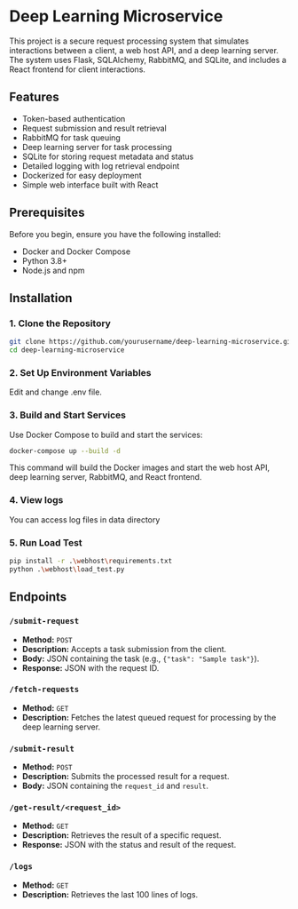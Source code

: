 # Deep Learning Microservice

This project is a secure request processing system that simulates interactions between a client, a web host API, and a deep learning server. The system uses Flask, SQLAlchemy, RabbitMQ, and SQLite, and includes a React frontend for client interactions.

## Features

- Token-based authentication
- Request submission and result retrieval
- RabbitMQ for task queuing
- Deep learning server for task processing
- SQLite for storing request metadata and status
- Detailed logging with log retrieval endpoint
- Dockerized for easy deployment
- Simple web interface built with React

## Prerequisites

Before you begin, ensure you have the following installed:

- Docker and Docker Compose
- Python 3.8+
- Node.js and npm

## Installation

### 1. Clone the Repository

```bash
git clone https://github.com/yourusername/deep-learning-microservice.git
cd deep-learning-microservice
```

### 2. Set Up Environment Variables

Edit and change .env file.


### 3. Build and Start Services

Use Docker Compose to build and start the services:

```bash
docker-compose up --build -d
```

This command will build the Docker images and start the web host API, deep learning server, RabbitMQ, and React frontend.


### 4. View logs

You can access log files in data directory


### 5. Run Load Test

```bash
pip install -r .\webhost\requirements.txt 
python .\webhost\load_test.py
```


## Endpoints

### `/submit-request`

- **Method:** `POST`
- **Description:** Accepts a task submission from the client.
- **Body:** JSON containing the task (e.g., `{"task": "Sample task"}`).
- **Response:** JSON with the request ID.

### `/fetch-requests`

- **Method:** `GET`
- **Description:** Fetches the latest queued request for processing by the deep learning server.

### `/submit-result`

- **Method:** `POST`
- **Description:** Submits the processed result for a request.
- **Body:** JSON containing the `request_id` and `result`.

### `/get-result/<request_id>`

- **Method:** `GET`
- **Description:** Retrieves the result of a specific request.
- **Response:** JSON with the status and result of the request.

### `/logs`

- **Method:** `GET`
- **Description:** Retrieves the last 100 lines of logs.
